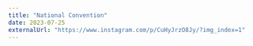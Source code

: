 ```yaml
---
title: "National Convention"
date: 2023-07-25
externalUrl: "https://www.instagram.com/p/CuHyJrzO8Jy/?img_index=1"
---
```

